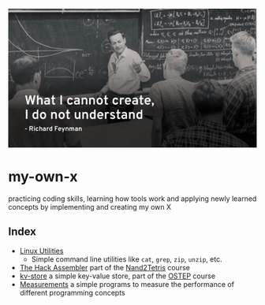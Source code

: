 ![Richard Feynman Quote](./images/richard-feynman-quote.png)

# my-own-x
practicing coding skills, learning how tools work and applying newly learned concepts by implementing and creating my own X


## Index
- [Linux Utilities](./linux-utilities)
  - Simple command line utilities like `cat`, `grep`, `zip`, `unzip`, etc.
- [The Hack Assembler](the-hack-assembler) part of the [Nand2Tetris](https://www.nand2tetris.org/) course
- [kv-store](./DBs/ostep-kv-store) a simple key-value store, part of the [OSTEP](https://pages.cs.wisc.edu/~remzi/Classes/537/Fall2021/) course
- [Measurements](./measurements) a simple programs to measure the performance of different programming concepts